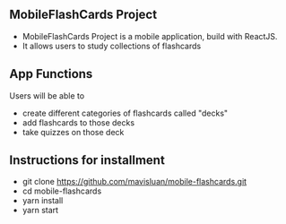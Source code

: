 ## MobileFlashCards Project

- MobileFlashCards Project is a mobile application, build with ReactJS. 
- It allows users to study collections of flashcards


## App Functions

Users will be able to
- create different categories of flashcards called "decks"
- add flashcards to those decks
- take quizzes on those deck


## Instructions for installment

- git clone https://github.com/mavisluan/mobile-flashcards.git
- cd mobile-flashcards
- yarn install
- yarn start
